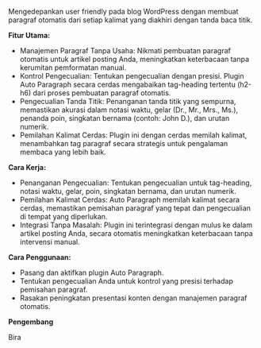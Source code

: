 <p>Mengedepankan user friendly pada blog WordPress dengan membuat paragraf otomatis dari setiap kalimat yang diakhiri dengan tanda baca titik.</p>
<p><strong>Fitur Utama:</strong></p>
<ul>
    <li>Manajemen Paragraf Tanpa Usaha: Nikmati pembuatan paragraf otomatis untuk artikel posting Anda, meningkatkan keterbacaan tanpa kerumitan pemformatan manual.</li>
    <li>Kontrol Pengecualian: Tentukan pengecualian dengan presisi. Plugin Auto Paragraph secara cerdas mengabaikan tag-heading tertentu (h2-h6) dari proses pembuatan paragraf otomatis.</li>
    <li>Pengecualian Tanda Titik: Penanganan tanda titik yang sempurna, memastikan akurasi dalam notasi waktu, gelar (Dr., Mr., Mrs., Ms.), penanda poin, singkatan bernama (contoh: John D.), dan urutan numerik.</li>
    <li>Pemilahan Kalimat Cerdas: Plugin ini dengan cerdas memilah kalimat, menambahkan tag paragraf secara strategis untuk pengalaman membaca yang lebih baik.</li>
</ul>
<p><strong>Cara Kerja:</strong></p>
<ul>
    <li>Penanganan Pengecualian: Tentukan pengecualian untuk tag-heading, notasi waktu, gelar, poin, singkatan bernama, dan urutan numerik.</li>
    <li>Pemilahan Kalimat Cerdas: Auto Paragraph memilah kalimat secara cerdas, memastikan pemisahan paragraf yang tepat dan pengecualian di tempat yang diperlukan.</li>
    <li>Integrasi Tanpa Masalah: Plugin ini terintegrasi dengan mulus ke dalam artikel posting Anda, secara otomatis meningkatkan keterbacaan tanpa intervensi manual.</li>
</ul>
<p><strong>Cara Penggunaan:</strong></p>
<ul>
    <li>Pasang dan aktifkan plugin Auto Paragraph.</li>
    <li>Tentukan pengecualian Anda untuk kontrol yang presisi terhadap pemisahan paragraf.</li>
    <li>Rasakan peningkatan presentasi konten dengan manajemen paragraf otomatis.</li>
</ul>
<p><strong>Pengembang</strong></p>
<p>Bira</p>
